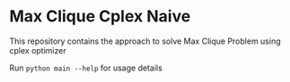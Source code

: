 # Max Clique Cplex Naive

This repository contains the approach to solve Max Clique Problem using cplex optimizer

Run `python main --help` for usage details
